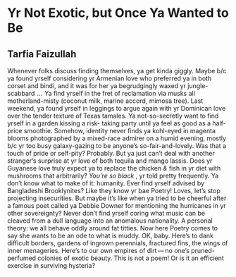 # Yr Not Exotic, but Once Ya Wanted to Be
## Tarfia Faizullah
Whenever folks discuss finding themselves,
ya get kinda giggly. Maybe b/c ya found
yrself considering yr Armenian love
who preferred ya in both corset and bindi,
and it was for her ya begrudgingly waxed
yr jungle-scabbard    ...    Ya find yrself in the fret
of reclamation via musks all motherland-misty
(coconut milk, marine accord, mimosa tree). Last
weekend, ya found yrself in leggings to argue
again with yr Dominican love over the tender
texture of Texas tamales. Ya not-so-secretly want
to find yrself in a garden kissing a risk-
taking party until ya feel as good as a half-price
smoothie. Somehow, identity never finds ya
kohl-eyed in magenta blooms photographed
by a mixed-race admirer on a humid evening,
mostly b/c yr too busy galaxy-gazing
to be anyone’s so-fair-and-lovely. Was that
a touch of pride or self-pity? Probably. But ya
just can’t deal with another stranger’s surprise
at yr love of both tequila and mango lassis.
Does yr Guyanese love truly expect ya to replace
the chicken _&_ fish in yr diet with mushrooms
that arbitrarily? _You’re so black_ , yr told pretty
frequently. Ya don’t know what to make of it:
humanity. Ever find yrself advised by
Bangladeshi Brooklynites? Like they know
yr bae Poetry! Loves, let’s stop projecting
insecurities. But maybe it’s like when ya tried
to be cheerful after a famous poet called ya Debbie
Downer for mentioning the hurricanes in yr other
sovereignty? Never don’t find yrself coring
what music can be cleaved from a dull language
into an anomalous nationality. A personal theory:
we all behave oddly around fat titties. Now here
Poetry comes to say she wants to be an ode to what is
muddy. OK, baby. Here’s to dank difficult borders,
gardens of ingrown perennials, fractured fins,
the wings of inner menageries. Here’s to our own
empires of dirt — no one’s pruned-perfumed colonies
of exotic beauty. This is not a poem! Or is it
an efficient exercise in surviving hysteria?
